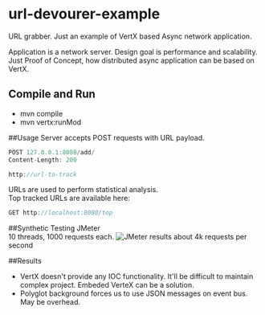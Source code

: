 url-devourer-example
====================

URL grabber. Just an example of VertX based Async network application.

Application is a network server.
Design goal is performance and scalability.  
Just Proof of Concept, how distributed async application can be based on VertX.

## Compile and Run
- mvn compile
- mvn vertx:runMod

##Usage
Server accepts POST requests with URL payload.

```js
POST 127.0.0.1:8080/add/
Content-Length: 200

http://url-to-track
```
URLs are used to perform statistical analysis.  
Top tracked URLs are available here:

```js
GET http://localhost:8080/top
```

##Synthetic Testing
JMeter  
10 threads, 1000 requests each.
![JMeter results](https://raw.github.com/WonderBeat/url-devourer-example/master/throughput-jmeter-in-memory-store.png)
about 4k requests per second

##Results
- VertX doesn't provide any IOC functionality. It'll be difficult to maintain complex project. Embeded VerteX can be a solution.  
- Polyglot background forces us to use JSON messages on event bus. May be overhead.

